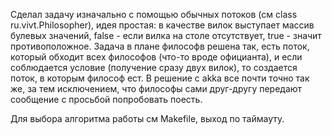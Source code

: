 Сделал задачу изначально с помощью обычных потоков (см class ru.vivt.Philosopher),
идея простая: в качестве вилок выступает массив булевых значений, false - если вилка на столе отсутствует,
true - значит противоположное. Задача в плане философв решена так, есть поток, который обходит всех философов (что-то вроде официанта),
и если соблюдается условие (получение сразу двух вилок), то создается поток, в которым философ ест.
В решение с akka все почти точно так же, за тем исключением, что философы сами друг-другу передают сообщение с просьбой попробовать поесть.

Для выбора алгоритма работы см Makefile, выход по таймауту.